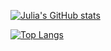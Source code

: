 [![Julia's GitHub stats](https://github-readme-stats.vercel.app/api?username=julianikulski&hide=prs&count_private=true&show_icons=true&theme=algolia)](https://github.com/julianikulski/github-readme-stats)

[![Top Langs](https://github-readme-stats.vercel.app/api/top-langs/?username=julianikulski)](https://github.com/julianikulski/github-readme-stats)
